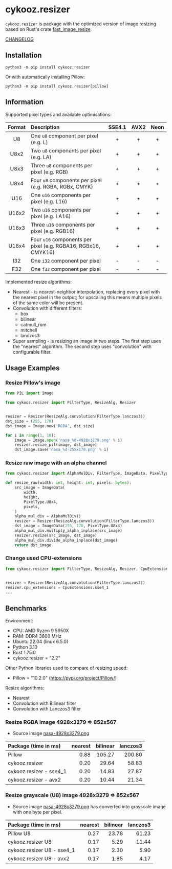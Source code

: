 # cykooz.resizer

```cykooz.resizer``` is package with the optimized version of image resizing
based on Rust's crate [fast_image_resize](https://crates.io/crates/fast_image_resize).

[CHANGELOG](https://github.com/Cykooz/cykooz.resizer/blob/main/CHANGES.md)

## Installation

```shell
python3 -m pip install cykooz.resizer
```

Or with automatically installing Pillow:

```shell
python3 -m pip install cykooz.resizer[pillow]
```

## Information

Supported pixel types and available optimisations:

| Format | Description                                                   | SSE4.1 | AVX2 | Neon |
|:------:|:--------------------------------------------------------------|:------:|:----:|:----:|
|   U8   | One `u8` component per pixel (e.g. L)                         |   +    |  +   |  +   |
|  U8x2  | Two `u8` components per pixel (e.g. LA)                       |   +    |  +   |  +   |
|  U8x3  | Three `u8` components per pixel (e.g. RGB)                    |   +    |  +   |  +   |
|  U8x4  | Four `u8` components per pixel (e.g. RGBA, RGBx, CMYK)        |   +    |  +   |  +   |
|  U16   | One `u16` components per pixel (e.g. L16)                     |   +    |  +   |  +   |
| U16x2  | Two `u16` components per pixel (e.g. LA16)                    |   +    |  +   |  +   |
| U16x3  | Three `u16` components per pixel (e.g. RGB16)                 |   +    |  +   |  +   |
| U16x4  | Four `u16` components per pixel (e.g. RGBA16, RGBx16, CMYK16) |   +    |  +   |  +   |
|  I32   | One `i32` component per pixel                                 |   -    |  -   |  -   |
|  F32   | One `f32` component per pixel                                 |   -    |  -   |  -   |

Implemented resize algorithms:
- Nearest - is nearest-neighbor interpolation, replacing every pixel with the 
  nearest pixel in the output; for upscaling this means multiple pixels of the
  same color will be present.
- Convolution with different filters:
  - box
  - bilinear
  - catmull_rom
  - mitchell
  - lanczos3
- Super sampling - is resizing an image in two steps.
  The first step uses the "nearest" algorithm. The second step uses "convolution" 
  with configurable filter.


## Usage Examples

### Resize Pillow's image

```python
from PIL import Image

from cykooz.resizer import FilterType, ResizeAlg, Resizer


resizer = Resizer(ResizeAlg.convolution(FilterType.lanczos3))
dst_size = (255, 170)
dst_image = Image.new('RGBA', dst_size)

for i in range(1, 10):
    image = Image.open('nasa_%d-4928x3279.png' % i)
    resizer.resize_pil(image, dst_image)
    dst_image.save('nasa_%d-255x170.png' % i)
```

### Resize raw image with an alpha channel

```python
from cykooz.resizer import AlphaMulDiv, FilterType, ImageData, PixelType, ResizeAlg, Resizer

def resize_raw(width: int, height: int, pixels: bytes):
    src_image = ImageData(
        width,
        height,
        PixelType.U8x4,
        pixels,
    )
    alpha_mul_div = AlphaMulDiv()
    resizer = Resizer(ResizeAlg.convolution(FilterType.lanczos3))
    dst_image = ImageData(255, 170, PixelType.U8x4)
    alpha_mul_div.multiply_alpha_inplace(src_image)
    resizer.resize(src_image, dst_image)
    alpha_mul_div.divide_alpha_inplace(dst_image)    
    return dst_image
```

### Change used CPU-extensions

```python
from cykooz.resizer import FilterType, ResizeAlg, Resizer, CpuExtensions


resizer = Resizer(ResizeAlg.convolution(FilterType.lanczos3))
resizer.cpu_extensions = CpuExtensions.sse4_1
...
```

## Benchmarks

Environment:
- CPU: AMD Ryzen 9 5950X
- RAM: DDR4 3800 MHz
- Ubuntu 22.04 (linux 6.5.0)
- Python 3.10
- Rust 1.75.0
- cykooz.resizer = "2.2"

Other Python libraries used to compare of resizing speed:
- Pillow = "10.2.0" (https://pypi.org/project/Pillow/)

Resize algorithms:
- Nearest
- Convolution with Bilinear filter
- Convolution with Lanczos3 filter

### Resize RGBA image 4928x3279 => 852x567

- Source image [nasa-4928x3279.png](https://github.com/Cykooz/cykooz.resizer/blob/main/tests/data/nasa-4928x3279.png)

| Package (time in ms)       | nearest | bilinear | lanczos3 |
|:---------------------------|--------:|---------:|---------:|
| Pillow                     |    0.88 |   105.27 |   200.80 |
| cykooz.resizer             |    0.20 |    29.64 |    58.83 |
| cykooz.resizer - sse4_1    |    0.20 |    14.83 |    27.87 |
| cykooz.resizer - avx2      |    0.20 |    10.44 |    21.34 |


### Resize grayscale (U8) image 4928x3279 => 852x567

- Source image [nasa-4928x3279.png](https://github.com/Cykooz/cykooz.resizer/blob/main/tests/data/nasa-4928x3279.png)
  has converted into grayscale image with one byte per pixel.

| Package (time in ms)       | nearest | bilinear | lanczos3 |
|:---------------------------|--------:|---------:|---------:|
| Pillow U8                  |    0.27 |    23.78 |    61.23 |
| cykooz.resizer U8          |    0.17 |     5.29 |    11.44 |
| cykooz.resizer U8 - sse4_1 |    0.17 |     2.30 |     5.90 |
| cykooz.resizer U8 - avx2   |    0.17 |     1.85 |     4.17 |
